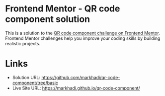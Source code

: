 # Frontend Mentor - QR code component solution

This is a solution to the [QR code component challenge on Frontend Mentor](https://www.frontendmentor.io/challenges/qr-code-component-iux_sIO_H). Frontend Mentor challenges help you improve your coding skills by building realistic projects. 

# Links

- Solution URL: https://github.com/markhadi/qr-code-component/tree/basic
- Live Site URL: https://markhadi.github.io/qr-code-component/
